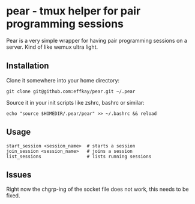 # pear - tmux helper for pair programming sessions

Pear is a very simple wrapper for having pair programming sessions on a server.
Kind of like wemux ultra light.

## Installation

Clone it somewhere into your home directory:

```
git clone git@github.com:effkay/pear.git ~/.pear
```

Source it in your init scripts like zshrc, bashrc or similar:

```
echo "source $HOMEDIR/.pear/pear" >> ~/.bashrc && reload
```

## Usage

```
start_session <session_name>  # starts a session
join_session <session_name>   # joins a session
list_sessions                 # lists running sessions
```

## Issues

Right now the chgrp-ing of the socket file does not work, this needs to be
fixed.

